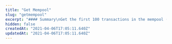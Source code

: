 ```yaml
---
title: "Get Mempool"
slug: "getmempool"
excerpt: "#### Summary\nGet the first 100 transactions in the mempool (sorted by fee amount)\n\n#### Params\n| Fields             | Data type | Required / Optional | Description |\n|--------------------|-----------|---------------------|-------------|\n| --None specified-- |           |                     |             |"
hidden: false
createdAt: "2021-04-06T17:05:11.640Z"
updatedAt: "2021-04-06T17:05:11.640Z"
---
```


